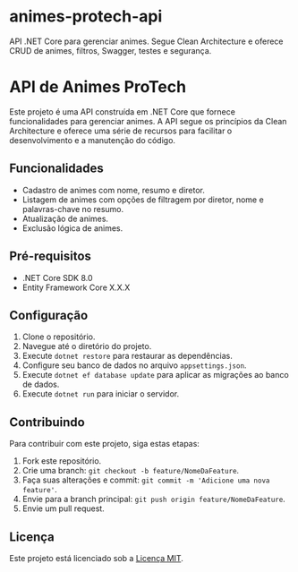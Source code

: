 # animes-protech-api
API .NET Core para gerenciar animes. Segue Clean Architecture e oferece CRUD de animes, filtros, Swagger, testes e segurança.

# API de Animes ProTech

Este projeto é uma API construída em .NET Core que fornece funcionalidades para gerenciar animes. A API segue os princípios da Clean Architecture e oferece uma série de recursos para facilitar o desenvolvimento e a manutenção do código.

## Funcionalidades

- Cadastro de animes com nome, resumo e diretor.
- Listagem de animes com opções de filtragem por diretor, nome e palavras-chave no resumo.
- Atualização de animes.
- Exclusão lógica de animes.

## Pré-requisitos

- .NET Core SDK 8.0
- Entity Framework Core X.X.X

## Configuração

1. Clone o repositório.
2. Navegue até o diretório do projeto.
3. Execute `dotnet restore` para restaurar as dependências.
4. Configure seu banco de dados no arquivo `appsettings.json`.
5. Execute `dotnet ef database update` para aplicar as migrações ao banco de dados.
6. Execute `dotnet run` para iniciar o servidor.

## Contribuindo

Para contribuir com este projeto, siga estas etapas:
1. Fork este repositório.
2. Crie uma branch: `git checkout -b feature/NomeDaFeature`.
3. Faça suas alterações e commit: `git commit -m 'Adicione uma nova feature'`.
4. Envie para a branch principal: `git push origin feature/NomeDaFeature`.
5. Envie um pull request.

## Licença

Este projeto está licenciado sob a [Licença MIT](https://opensource.org/licenses/MIT).
